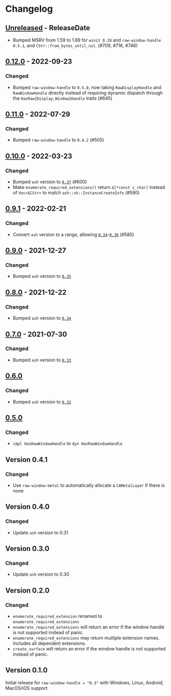 # Changelog

## [Unreleased] - ReleaseDate

- Bumped MSRV from 1.59 to 1.69 for `winit 0.28` and `raw-window-handle 0.5.1`, and `CStr::from_bytes_until_nul`. (#709, #716, #746)

## [0.12.0] - 2022-09-23

### Changed

- Bumped `raw-window-handle` to `0.5.0`, now taking `RawDisplayHandle` and `RawWindowHandle` directly
  instead of requiring dynamic dispatch through the `HasRaw{Display,Window}Handle` traits (#645)

## [0.11.0] - 2022-07-29

### Changed

- Bumped `raw-window-handle` to `0.4.2` (#505)

## [0.10.0] - 2022-03-23

### Changed

- Bumped `ash` version to [`0.37`](https://github.com/ash-rs/ash/releases/tag/0.37.0) (#600)
- Make `enumerate_required_extensions()` return `&[*const c_char]` instead of `Vec<&CStr>` to match `ash::vk::InstanceCreateInfo` (#590)

## [0.9.1] - 2022-02-21

### Changed

- Convert `ash` version to a range, allowing [`0.34`](https://github.com/ash-rs/ash/releases/tag/0.34.0)-[`0.36`](https://github.com/ash-rs/ash/releases/tag/0.36.0) (#585)

## [0.9.0] - 2021-12-27

### Changed

- Bumped `ash` version to [`0.35`](https://github.com/ash-rs/ash/releases/tag/0.35.0)

## [0.8.0] - 2021-12-22

### Changed

- Bumped `ash` version to [`0.34`](https://github.com/ash-rs/ash/releases/tag/0.34.0)

## [0.7.0] - 2021-07-30

### Changed

- Bumped `ash` version to [`0.33`](https://github.com/ash-rs/ash/releases/tag/0.33.0)

## [0.6.0]

### Changed

- Bumped `ash` version to [`0.32`](https://github.com/ash-rs/ash/releases/tag/0.32.0)

## [0.5.0]

### Changed
- `impl HasRawWindowHandle` to `dyn HasRawWindowHandle`

## Version 0.4.1

### Changed
- Use `raw-window-metal` to automatically allocate a `CAMetalLayer` if there is none

## Version 0.4.0

### Changed
- Update `ash` version to 0.31

## Version 0.3.0

### Changed
- Update `ash` version to 0.30

## Version 0.2.0

### Changed
- `enumerate_required_extension` renamed to `enumerate_required_extensions`
- `enumerate_required_extensions` will return an error if the window handle is not supported instead of panic.
- `enumerate_required_extensions` may return multiple extension names. Includes all dependent extensions.
- `create_surface` will return an error if the window handle is not supported instead of panic.

## Version 0.1.0
Initial release for `raw-window-handle = "0.3"` with Windows, Linux, Android, MacOS/iOS support.

[Unreleased]: https://github.com/ash-rs/ash/compare/ash-window-0.12.0...HEAD
[0.12.0]: https://github.com/ash-rs/ash/releases/tag/ash-window-0.12.0
[0.11.0]: https://github.com/ash-rs/ash/releases/tag/ash-window-0.11.0
[0.10.0]: https://github.com/ash-rs/ash/releases/tag/ash-window-0.10.0
[0.9.1]: https://github.com/ash-rs/ash/releases/tag/ash-window-0.9.1
[0.9.0]: https://github.com/ash-rs/ash/releases/tag/ash-window-0.9.0
[0.8.0]: https://github.com/ash-rs/ash/releases/tag/ash-window-0.8.0
[0.7.0]: https://github.com/ash-rs/ash/releases/tag/ash-window-0.7.0
[0.6.0]: https://github.com/ash-rs/ash/releases/tag/ash-window-0.6.0
[0.5.0]: https://github.com/ash-rs/ash/releases/tag/ash-window-0.5.0
